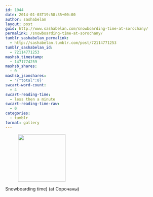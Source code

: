 ```yaml
---
id: 1044
date: 2014-01-03T19:58:35+00:00
author: sashabelan
layout: post
guid: http://www.sashabelan.com/snowboarding-time-at-sorochany/
permalink: /snowboarding-time-at-sorochany/
tumblr_sashabelan_permalink:
  - http://sashabelan.tumblr.com/post/72114771253
tumblr_sashabelan_id:
  - 72114771253
mashsb_timestamp:
  - 1471774259
mashsb_shares:
  - 0
mashsb_jsonshares:
  - '{"total":0}'
swcart-word-count:
  - 4
swcart-reading-time:
  - less then a minute
swcart-reading-time-raw:
  - 0
categories:
  - tumblr
format: gallery
---
```

<div id='gallery-563' class='gallery galleryid-1044 gallery-columns-3 gallery-size-thumbnail'>
  <figure class='gallery-item'> 
  
  <div class='gallery-icon landscape'>
    <a href='http://www.sashabelan.ru/snowboarding-time-at-sorochany/attachment/1045/'><img width="150" height="150" src="http://www.sashabelan.ru/wp-content/uploads/2014/01/tumblr_myuctnLzX31qarj97o1_1280-150x150.jpg" class="attachment-thumbnail size-thumbnail" alt="" srcset="http://www.sashabelan.ru/wp-content/uploads/2014/01/tumblr_myuctnLzX31qarj97o1_1280-150x150.jpg 150w, http://www.sashabelan.ru/wp-content/uploads/2014/01/tumblr_myuctnLzX31qarj97o1_1280-300x300.jpg 300w, http://www.sashabelan.ru/wp-content/uploads/2014/01/tumblr_myuctnLzX31qarj97o1_1280-230x230.jpg 230w, http://www.sashabelan.ru/wp-content/uploads/2014/01/tumblr_myuctnLzX31qarj97o1_1280-350x350.jpg 350w, http://www.sashabelan.ru/wp-content/uploads/2014/01/tumblr_myuctnLzX31qarj97o1_1280.jpg 640w" sizes="(max-width: 150px) 100vw, 150px" /></a>
  </div></figure>
</div>

Snowboarding time) (at Сорочаны)